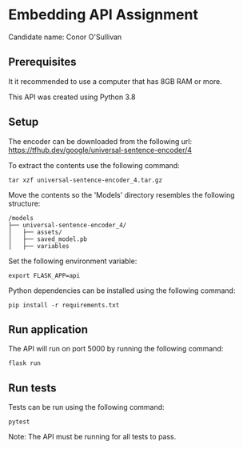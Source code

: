# Embedding API Assignment

Candidate name: Conor O'Sullivan

## Prerequisites

It it recommended to use a computer that has 8GB RAM or more.

This API was created using Python 3.8

## Setup

The encoder can be downloaded from the following url: https://tfhub.dev/google/universal-sentence-encoder/4

To extract the contents use the following command:

```
tar xzf universal-sentence-encoder_4.tar.gz
```

Move the contents so the 'Models' directory resembles the following structure:

```
/models
├── universal-sentence-encoder_4/
│   ├── assets/
│   ├── saved_model.pb
│   ├── variables
```

Set the following environment variable:

```
export FLASK_APP=api
```

Python dependencies can be installed using the following command:

```
pip install -r requirements.txt
```

## Run application

The API will run on port 5000 by running the following command:

```
flask run
```

## Run tests

Tests can be run using the following command:

```
pytest
```

Note: The API must be running for all tests to pass.
